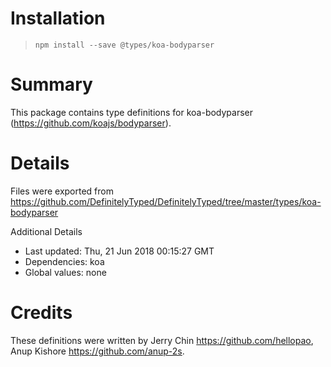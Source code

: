 # Installation
> `npm install --save @types/koa-bodyparser`

# Summary
This package contains type definitions for koa-bodyparser (https://github.com/koajs/bodyparser).

# Details
Files were exported from https://github.com/DefinitelyTyped/DefinitelyTyped/tree/master/types/koa-bodyparser

Additional Details
 * Last updated: Thu, 21 Jun 2018 00:15:27 GMT
 * Dependencies: koa
 * Global values: none

# Credits
These definitions were written by Jerry Chin <https://github.com/hellopao>, Anup Kishore <https://github.com/anup-2s>.
